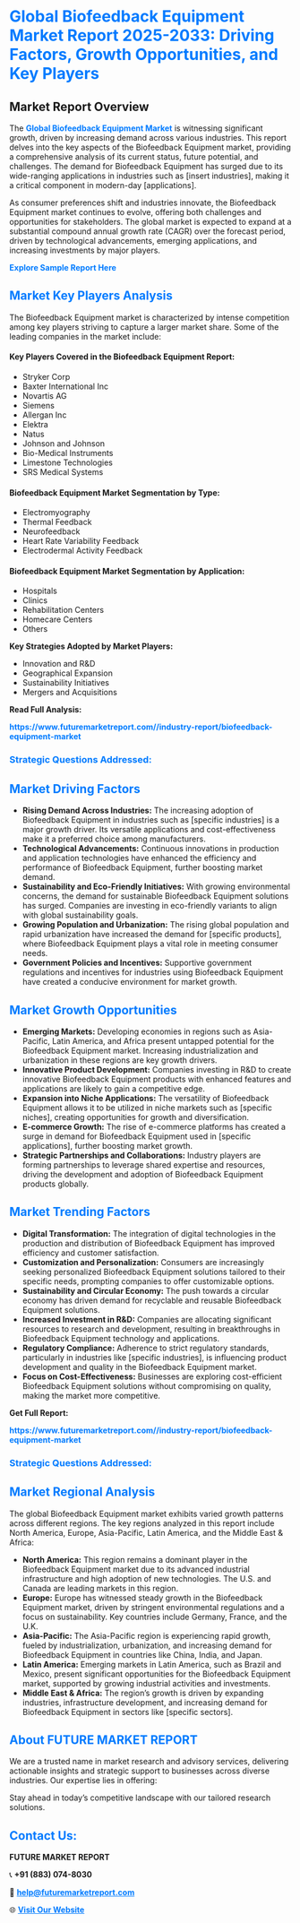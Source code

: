 <h1 style="color: #007BFF;">Global Biofeedback Equipment Market Report 2025-2033: Driving Factors, Growth Opportunities, and Key Players</h1>

<section id="overview">
<h2>Market Report Overview</h2>
<p>The <a href="https://www.futuremarketreport.com//industry-report/biofeedback-equipment-market" style="color: #007BFF; text-decoration: none;"><strong>Global Biofeedback Equipment Market</strong></a> is witnessing significant growth, driven by increasing demand across various industries. This report delves into the key aspects of the Biofeedback Equipment market, providing a comprehensive analysis of its current status, future potential, and challenges. The demand for Biofeedback Equipment has surged due to its wide-ranging applications in industries such as [insert industries], making it a critical component in modern-day [applications].</p>
<p>As consumer preferences shift and industries innovate, the Biofeedback Equipment market continues to evolve, offering both challenges and opportunities for stakeholders. The global market is expected to expand at a substantial compound annual growth rate (CAGR) over the forecast period, driven by technological advancements, emerging applications, and increasing investments by major players.</p>
</section>

<section id="overview">
<p><a href="https://www.futuremarketreport.com//request-sample/reportId=57560" style="color: #007BFF; text-decoration: none;"><strong>Explore Sample Report Here</strong></a></p>
</section>

<section id="key-players">
<h2 style="color: #007BFF;">Market Key Players Analysis</h2>
<p>The Biofeedback Equipment market is characterized by intense competition among key players striving to capture a larger market share. Some of the leading companies in the market include:</p>
<h4>Key Players Covered in the Biofeedback Equipment Report:</h4>
<ul><li>Stryker Corp</li><li>Baxter International Inc</li><li>Novartis AG</li><li>Siemens</li><li>Allergan Inc</li><li>Elektra</li><li>Natus</li><li>Johnson and Johnson</li><li>Bio-Medical Instruments</li><li>Limestone Technologies</li><li>SRS Medical Systems</li></ul>
<h4>Biofeedback Equipment Market Segmentation by Type:</h4>
<ul><li>Electromyography</li><li>Thermal Feedback</li><li>Neurofeedback</li><li>Heart Rate Variability Feedback</li><li>Electrodermal Activity Feedback</li></ul>

<h4>Biofeedback Equipment Market Segmentation by Application:</h4>
<ul><li>Hospitals</li><li>Clinics</li><li>Rehabilitation Centers</li><li>Homecare Centers</li><li>Others</li></ul>
<p><strong>Key Strategies Adopted by Market Players:</strong></p>
<ul>
<li>Innovation and R&D</li>
<li>Geographical Expansion</li>
<li>Sustainability Initiatives</li>
<li>Mergers and Acquisitions</li>
</ul>
</section>

<section>
<p><strong>Read Full Analysis: </strong></p><a href="https://www.futuremarketreport.com//industry-report/biofeedback-equipment-market" style="color: #007BFF; text-decoration: none;"><strong>https://www.futuremarketreport.com//industry-report/biofeedback-equipment-market</strong></a>
<h3 style="color: #007BFF;">Strategic Questions Addressed:</h3>
</section>

<section id="driving-factors">
<h2 style="color: #007BFF;">Market Driving Factors</h2>
<ul>
<li><strong>Rising Demand Across Industries:</strong> The increasing adoption of Biofeedback Equipment in industries such as [specific industries] is a major growth driver. Its versatile applications and cost-effectiveness make it a preferred choice among manufacturers.</li>
<li><strong>Technological Advancements:</strong> Continuous innovations in production and application technologies have enhanced the efficiency and performance of Biofeedback Equipment, further boosting market demand.</li>
<li><strong>Sustainability and Eco-Friendly Initiatives:</strong> With growing environmental concerns, the demand for sustainable Biofeedback Equipment solutions has surged. Companies are investing in eco-friendly variants to align with global sustainability goals.</li>
<li><strong>Growing Population and Urbanization:</strong> The rising global population and rapid urbanization have increased the demand for [specific products], where Biofeedback Equipment plays a vital role in meeting consumer needs.</li>
<li><strong>Government Policies and Incentives:</strong> Supportive government regulations and incentives for industries using Biofeedback Equipment have created a conducive environment for market growth.</li>
</ul>
</section>

<section id="growth-opportunities">
<h2 style="color: #007BFF;">Market Growth Opportunities</h2>
<ul>
<li><strong>Emerging Markets:</strong> Developing economies in regions such as Asia-Pacific, Latin America, and Africa present untapped potential for the Biofeedback Equipment market. Increasing industrialization and urbanization in these regions are key growth drivers.</li>
<li><strong>Innovative Product Development:</strong> Companies investing in R&D to create innovative Biofeedback Equipment products with enhanced features and applications are likely to gain a competitive edge.</li>
<li><strong>Expansion into Niche Applications:</strong> The versatility of Biofeedback Equipment allows it to be utilized in niche markets such as [specific niches], creating opportunities for growth and diversification.</li>
<li><strong>E-commerce Growth:</strong> The rise of e-commerce platforms has created a surge in demand for Biofeedback Equipment used in [specific applications], further boosting market growth.</li>
<li><strong>Strategic Partnerships and Collaborations:</strong> Industry players are forming partnerships to leverage shared expertise and resources, driving the development and adoption of Biofeedback Equipment products globally.</li>
</ul>
</section>

<section id="trending-factors">
<h2 style="color: #007BFF;">Market Trending Factors</h2>
<ul>
<li><strong>Digital Transformation:</strong> The integration of digital technologies in the production and distribution of Biofeedback Equipment has improved efficiency and customer satisfaction.</li>
<li><strong>Customization and Personalization:</strong> Consumers are increasingly seeking personalized Biofeedback Equipment solutions tailored to their specific needs, prompting companies to offer customizable options.</li>
<li><strong>Sustainability and Circular Economy:</strong> The push towards a circular economy has driven demand for recyclable and reusable Biofeedback Equipment solutions.</li>
<li><strong>Increased Investment in R&D:</strong> Companies are allocating significant resources to research and development, resulting in breakthroughs in Biofeedback Equipment technology and applications.</li>
<li><strong>Regulatory Compliance:</strong> Adherence to strict regulatory standards, particularly in industries like [specific industries], is influencing product development and quality in the Biofeedback Equipment market.</li>
<li><strong>Focus on Cost-Effectiveness:</strong> Businesses are exploring cost-efficient Biofeedback Equipment solutions without compromising on quality, making the market more competitive.</li>
</ul>
</section>

<section>
<p><strong>Get Full Report: </strong></p><a href="https://www.futuremarketreport.com//industry-report/biofeedback-equipment-market" style="color: #007BFF; text-decoration: none;"><strong>https://www.futuremarketreport.com//industry-report/biofeedback-equipment-market</strong></a>
<h3 style="color: #007BFF;">Strategic Questions Addressed:</h3>
</section>


<section id="regional-analysis">
<h2 style="color: #007BFF;">Market Regional Analysis</h2>
<p>The global Biofeedback Equipment market exhibits varied growth patterns across different regions. The key regions analyzed in this report include North America, Europe, Asia-Pacific, Latin America, and the Middle East & Africa:</p>
<ul>
<li><strong>North America:</strong> This region remains a dominant player in the Biofeedback Equipment market due to its advanced industrial infrastructure and high adoption of new technologies. The U.S. and Canada are leading markets in this region.</li>
<li><strong>Europe:</strong> Europe has witnessed steady growth in the Biofeedback Equipment market, driven by stringent environmental regulations and a focus on sustainability. Key countries include Germany, France, and the U.K.</li>
<li><strong>Asia-Pacific:</strong> The Asia-Pacific region is experiencing rapid growth, fueled by industrialization, urbanization, and increasing demand for Biofeedback Equipment in countries like China, India, and Japan.</li>
<li><strong>Latin America:</strong> Emerging markets in Latin America, such as Brazil and Mexico, present significant opportunities for the Biofeedback Equipment market, supported by growing industrial activities and investments.</li>
<li><strong>Middle East & Africa:</strong> The region’s growth is driven by expanding industries, infrastructure development, and increasing demand for Biofeedback Equipment in sectors like [specific sectors].</li>
</ul>
</section>

<footer>
<h2 style="color: #007BFF;">About FUTURE MARKET REPORT</h2>
<p>We are a trusted name in market research and advisory services, delivering actionable insights and strategic support to businesses across diverse industries. Our expertise lies in offering:</p>

<p>Stay ahead in today’s competitive landscape with our tailored research solutions.</p>

<h2 style="color: #007BFF;">Contact Us:</h2>
<p><strong>FUTURE MARKET REPORT</strong></p>
<p>📞 <strong>+91 (883) 074-8030</strong></p>
<p>📧 <strong><a href="mailto:help@futuremarketreport.com" style="color: #007BFF;">help@futuremarketreport.com</a></strong></p>
<p>🌐 <strong><a href="https://www.futuremarketreport.com/" style="color: #007BFF;">Visit Our Website</a></strong></p>
</footer>